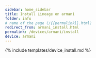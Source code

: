 ```yaml
---
sidebar: home_sidebar
title: Install Lineage on armani
folder: info
# name of the page (/{{permalink}}.html)
redirect_from: armani_install.html
permalink: /devices/armani/install
device: armani
---
```

{% include templates/device_install.md %}
